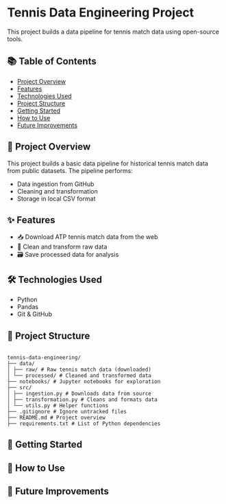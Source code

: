 # Tennis Data Engineering Project

This project builds a data pipeline for tennis match data using open-source tools.

## 📚 Table of Contents

- [Project Overview](#project-overview)
- [Features](#features)
- [Technologies Used](#technologies-used)
- [Project Structure](#project-structure)
- [Getting Started](#getting-started)
- [How to Use](#how-to-use)
- [Future Improvements](#future-improvements)


## 🧠 Project Overview

This project builds a basic data pipeline for historical tennis match data from public datasets. The pipeline performs:
- Data ingestion from GitHub
- Cleaning and transformation
- Storage in local CSV format



## ✨ Features

- 📥 Download ATP tennis match data from the web
- 🧹 Clean and transform raw data
- 🗃️ Save processed data for analysis



## 🛠 Technologies Used

- Python
- Pandas
- Git & GitHub


## 📁 Project Structure

```

tennis-data-engineering/
├── data/
│ ├── raw/ # Raw tennis match data (downloaded)
│ └── processed/ # Cleaned and transformed data
├── notebooks/ # Jupyter notebooks for exploration
├── src/
│ ├── ingestion.py # Downloads data from source
│ ├── transformation.py # Cleans and formats data
│ └── utils.py # Helper functions
├── .gitignore # Ignore untracked files
├── README.md # Project overview
├── requirements.txt # List of Python dependencies

```

## 🚀 Getting Started


## 🧪 How to Use


## 🔮 Future Improvements